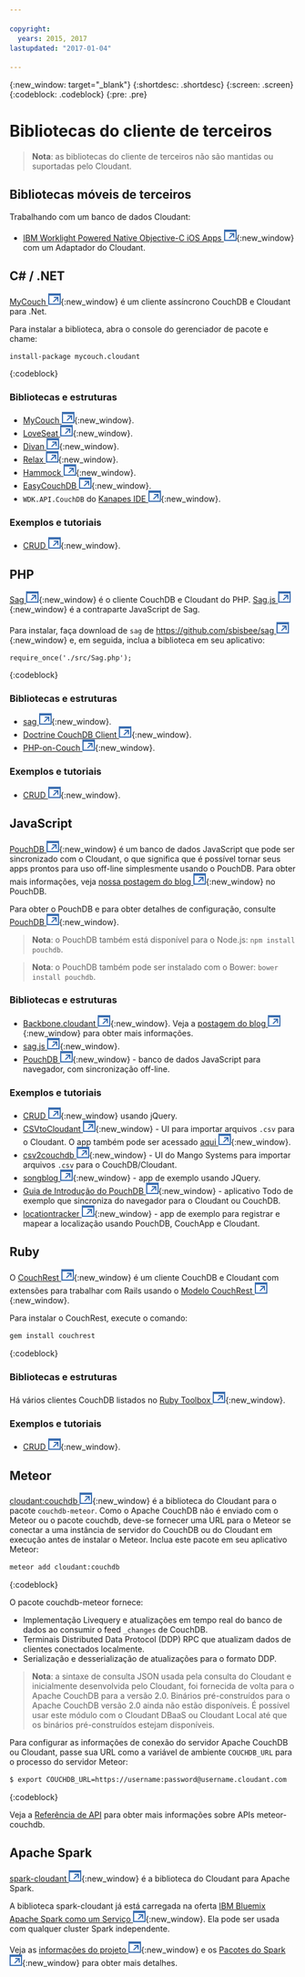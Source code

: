 ```yaml
---

copyright:
  years: 2015, 2017
lastupdated: "2017-01-04"

---
```


{:new_window: target="_blank"}
{:shortdesc: .shortdesc}
{:screen: .screen}
{:codeblock: .codeblock}
{:pre: .pre}

# Bibliotecas do cliente de terceiros

>   **Nota**: as bibliotecas do cliente de terceiros não são mantidas ou suportadas pelo Cloudant.

## Bibliotecas móveis de terceiros

Trabalhando com um banco de dados Cloudant:

-   [IBM Worklight Powered Native Objective-C iOS Apps ![Ícone de link externo](../images/launch-glyph.svg "Ícone de link externo")](http://www.tricedesigns.com/2014/11/17/ibm-worklight-powered-native-objective-c-ios-apps/){:new_window} com um Adaptador do Cloudant.

## C# / .NET

[MyCouch ![Ícone de link externo](../images/launch-glyph.svg "Ícone de link externo")](https://github.com/danielwertheim/mycouch){:new_window}
é um cliente assíncrono CouchDB e Cloudant para .Net.

Para instalar a biblioteca, abra o console do gerenciador de pacote e chame:

```
install-package mycouch.cloudant
```
{:codeblock}

### Bibliotecas e estruturas

-   [MyCouch ![Ícone de link externo](../images/launch-glyph.svg "Ícone de link externo")](https://github.com/danielwertheim/mycouch){:new_window}.
-   [LoveSeat ![Ícone de link externo](../images/launch-glyph.svg "Ícone de link externo")](https://github.com/soitgoes/LoveSeat){:new_window}.
-   [Divan ![Ícone de link externo](../images/launch-glyph.svg "Ícone de link externo")](https://github.com/foretagsplatsen/Divan){:new_window}.
-   [Relax ![Ícone de link externo](../images/launch-glyph.svg "Ícone de link externo")](https://github.com/arobson/Relax){:new_window}.
-   [Hammock ![Ícone de link externo](../images/launch-glyph.svg "Ícone de link externo")](http://code.google.com/p/relax-net/){:new_window}.
-   [EasyCouchDB ![Ícone de link externo](../images/launch-glyph.svg "Ícone de link externo")](https://github.com/hhariri/EasyCouchDB){:new_window}.
-   `WDK.API.CouchDB` do [Kanapes IDE ![Ícone de link externo](../images/launch-glyph.svg "Ícone de link externo")](http://kanapeside.com/){:new_window}.

### Exemplos e tutoriais

-   [CRUD ![Ícone de link externo](../images/launch-glyph.svg "Ícone de link externo")](https://github.com/cloudant/haengematte/tree/master/c%23){:new_window}.

## PHP

[Sag ![Ícone de link externo](../images/launch-glyph.svg "Ícone de link externo")](https://github.com/sbisbee/sag){:new_window} é o cliente CouchDB e Cloudant do PHP.
[Sag.js ![Ícone de link externo](../images/launch-glyph.svg "Ícone de link externo")](https://github.com/sbisbee/sag-js){:new_window} é a contraparte JavaScript de Sag.

Para instalar,
faça download de `sag` de [https://github.com/sbisbee/sag ![Ícone de link externo](../images/launch-glyph.svg "Ícone de link externo")](https://github.com/sbisbee/sag){:new_window}
e, em seguida, inclua a biblioteca em seu aplicativo:

```
require_once('./src/Sag.php');
```
{:codeblock}

### Bibliotecas e estruturas

-   [sag ![Ícone de link externo](../images/launch-glyph.svg "Ícone de link externo")](https://github.com/sbisbee/sag){:new_window}.
-   [Doctrine CouchDB Client ![Ícone de link externo](../images/launch-glyph.svg "Ícone de link externo")](https://github.com/doctrine/couchdb-client){:new_window}.
-   [PHP-on-Couch ![Ícone de link externo](../images/launch-glyph.svg "Ícone de link externo")](https://github.com/dready92/PHP-on-Couch){:new_window}.

### Exemplos e tutoriais

-   [CRUD ![Ícone de link externo](../images/launch-glyph.svg "Ícone de link externo")](https://github.com/cloudant/haengematte/tree/master/php){:new_window}.

## JavaScript

[PouchDB ![Ícone de link externo](../images/launch-glyph.svg "Ícone de link externo")](http://pouchdb.com/){:new_window} é um banco de dados JavaScript que pode ser sincronizado com o Cloudant,
o que significa que é possível tornar seus apps prontos para uso off-line simplesmente usando o PouchDB.
Para obter mais informações,
veja [nossa postagem do blog ![Ícone de link externo](../images/launch-glyph.svg "Ícone de link externo")](https://cloudant.com/blog/pouchdb){:new_window} no PouchDB.

Para obter o PouchDB
e para obter detalhes de configuração,
consulte [PouchDB ![Ícone de link externo](../images/launch-glyph.svg "Ícone de link externo")](http://pouchdb.com/){:new_window}.

>   **Nota**: o PouchDB também está disponível para o Node.js: `npm install pouchdb`.

>   **Nota**: o PouchDB também pode ser instalado com o Bower: `bower install pouchdb`.

### Bibliotecas e estruturas

-   [Backbone.cloudant ![Ícone de link externo](../images/launch-glyph.svg "Ícone de link externo")](https://github.com/cloudant-labs/backbone.cloudant){:new_window}.
    Veja a [postagem do blog ![Ícone de link externo](../images/launch-glyph.svg "Ícone de link externo")](https://cloudant.com/blog/backbone-and-cloudant/){:new_window} para obter mais informações.
-   [sag.js ![Ícone de link externo](../images/launch-glyph.svg "Ícone de link externo")](https://github.com/sbisbee/sag-js){:new_window}.
-   [PouchDB ![Ícone de link externo](../images/launch-glyph.svg "Ícone de link externo")](http://pouchdb.com/){:new_window} - banco de dados JavaScript para navegador,
com sincronização off-line.

### Exemplos e tutoriais

-   [CRUD ![Ícone de link externo](../images/launch-glyph.svg "Ícone de link externo")](https://github.com/cloudant/haengematte/tree/master/javascript-jquery){:new_window} usando jQuery.
-   [CSVtoCloudant ![Ícone de link externo](../images/launch-glyph.svg "Ícone de link externo")](https://github.com/michellephung/CSVtoCloudant){:new_window} -
UI para importar arquivos `.csv` para o Cloudant.
    O app também pode ser acessado [aqui ![Ícone de link externo](../images/launch-glyph.svg "Ícone de link externo")](https://michellephung.github.io/CSVtoCloudant/){:new_window}.
-   [csv2couchdb ![Ícone de link externo](../images/launch-glyph.svg "Ícone de link externo")](https://github.com/Mango-information-systems/csv2couchdb){:new_window} -
UI do Mango Systems para importar arquivos `.csv` para o CouchDB/Cloudant.
-   [songblog ![Ícone de link externo](../images/launch-glyph.svg "Ícone de link externo")](https://github.com/millayr/songblog){:new_window} - app de exemplo usando JQuery.
-   [Guia de Introdução do PouchDB ![Ícone de link externo](../images/launch-glyph.svg "Ícone de link externo")](http://pouchdb.com/getting-started.html){:new_window} -
aplicativo Todo de exemplo que sincroniza do navegador para o Cloudant ou CouchDB.
-   [locationtracker ![Ícone de link externo](../images/launch-glyph.svg "Ícone de link externo")](https://github.com/rajrsingh/locationtracker){:new_window} -
app de exemplo para registrar e mapear a localização usando PouchDB,
CouchApp e Cloudant.

## Ruby

O [CouchRest ![Ícone de link externo](../images/launch-glyph.svg "Ícone de link externo")](https://github.com/couchrest/couchrest){:new_window} é um cliente CouchDB e Cloudant
com extensões para trabalhar com Rails usando o [Modelo CouchRest ![Ícone de link externo](../images/launch-glyph.svg "Ícone de link externo")](https://github.com/couchrest/couchrest_model){:new_window}.

Para instalar o CouchRest, execute o comando:

```sh
gem install couchrest
```
{:codeblock}

### Bibliotecas e estruturas

Há vários clientes CouchDB listados no
[Ruby Toolbox ![Ícone de link externo](../images/launch-glyph.svg "Ícone de link externo")](https://www.ruby-toolbox.com/categories/couchdb_clients){:new_window}.

### Exemplos e tutoriais

-   [CRUD ![Ícone de link externo](../images/launch-glyph.svg "Ícone de link externo")](https://github.com/cloudant/haengematte/tree/master/ruby){:new_window}.

<div id="couchdb"></div>

## Meteor

[cloudant:couchdb ![Ícone de link externo](../images/launch-glyph.svg "Ícone de link externo")](https://atmospherejs.com/cloudant/couchdb){:new_window} é a
biblioteca do Cloudant para o pacote `couchdb-meteor`.
Como o Apache CouchDB não é enviado com o Meteor ou o pacote couchdb,
deve-se fornecer uma URL para o Meteor se conectar
a uma instância de servidor do CouchDB ou do Cloudant em execução antes de instalar o Meteor.
Inclua este pacote em seu aplicativo Meteor:

```sh
meteor add cloudant:couchdb
```
{:codeblock}

O pacote couchdb-meteor fornece:

-   Implementação Livequery e atualizações em tempo real do banco de dados ao consumir o feed `_changes` de CouchDB.
-   Terminais Distributed Data Protocol (DDP) RPC que atualizam dados de clientes conectados localmente.
-   Serialização e desserialização de atualizações para o formato DDP.

>   **Nota**: a sintaxe de consulta JSON usada pela consulta do Cloudant
e inicialmente desenvolvida pelo Cloudant,
foi fornecida de volta para o Apache CouchDB para a versão 2.0.
Binários pré-construídos para o Apache CouchDB versão 2.0 ainda não
   estão disponíveis.
    É possível usar este módulo com o Cloudant DBaaS ou Cloudant
   Local até que os binários pré-construídos estejam disponíveis.

Para configurar as informações de conexão do servidor Apache CouchDB ou Cloudant,
passe sua URL como a variável de ambiente `COUCHDB_URL` para o processo do servidor Meteor:

```sh
$ export COUCHDB_URL=https://username:password@username.cloudant.com
```
{:codeblock}

Veja a [Referência de API](../api/index.html) para obter mais informações sobre APIs meteor-couchdb. 

## Apache Spark

[spark-cloudant ![Ícone de link externo](../images/launch-glyph.svg "Ícone de link externo")](https://github.com/cloudant-labs/spark-cloudant){:new_window}
é a biblioteca do Cloudant para Apache Spark.

A biblioteca spark-cloudant já está carregada na oferta
[IBM Bluemix Apache Spark como um Serviço ![Ícone de link externo](../images/launch-glyph.svg "Ícone de link externo")](https://console.ng.bluemix.net/catalog/services/apache-spark/){:new_window}.
Ela pode ser usada com qualquer cluster Spark independente.

Veja as [informações do projeto ![Ícone de link externo](../images/launch-glyph.svg "Ícone de link externo")](https://github.com/cloudant-labs/spark-cloudant){:new_window}
e os [Pacotes do Spark ![Ícone de link externo](../images/launch-glyph.svg "Ícone de link externo")](https://spark-packages.org/package/cloudant-labs/spark-cloudant){:new_window} para obter mais detalhes.
